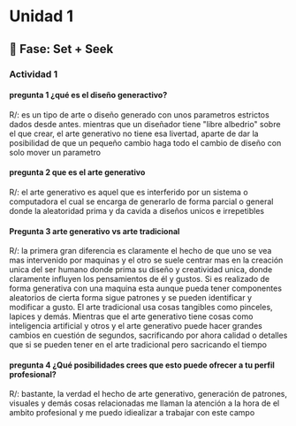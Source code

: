 # Unidad 1

## 🔎 Fase: Set + Seek

### Actividad 1 

#### pregunta 1 ¿qué es el diseño generactivo?
 
R/: es un tipo de arte o diseño generado con unos parametros estrictos dados desde antes. mientras que un diseñador tiene "libre albedrio" sobre el que crear, el arte generativo no tiene esa livertad, aparte de dar la posibilidad de que un pequeño cambio haga todo el cambio de diseño con solo mover un parametro 

#### pregunta 2 que es el arte generativo 
R/: el arte generativo es aquel que es interferido por un sistema o computadora el cual se encarga de generarlo de forma parcial o general donde la aleatoridad prima y da cavida a diseños unicos e irrepetibles 

#### Pregunta 3 arte generativo vs arte tradicional 

R/: la primera gran diferencia es claramente el hecho de que uno se vea mas intervenido por maquinas y el otro se suele centrar mas en la creación unica del ser humano donde prima su diseño y creatividad unica, donde claramente influyen los pensamientos de él y gustos. Si es realizado de forma generativa con una maquina esta aunque pueda tener componentes aleatorios de cierta forma sigue patrones y se pueden identificar y modificar a gusto. El arte tradicional usa cosas tangibles como pinceles, lapices y demás. Mientras que el arte generativo tiene cosas como inteligencia artificial y otros y el arte generativo puede hacer grandes cambios en cuestión de segundos, sacrificando por ahora calidad o detalles que si se pueden tener en el arte tradicional pero sacricando el tiempo 

#### pregunta 4 ¿Qué posibilidades crees que esto puede ofrecer a tu perfil profesional?

R/: bastante, la verdad el hecho de arte generativo, generación de patrones, visuales y demás cosas relacionadas me llaman la atención a la hora de el ambito profesional y me puedo idiealizar a trabajar con este campo 
